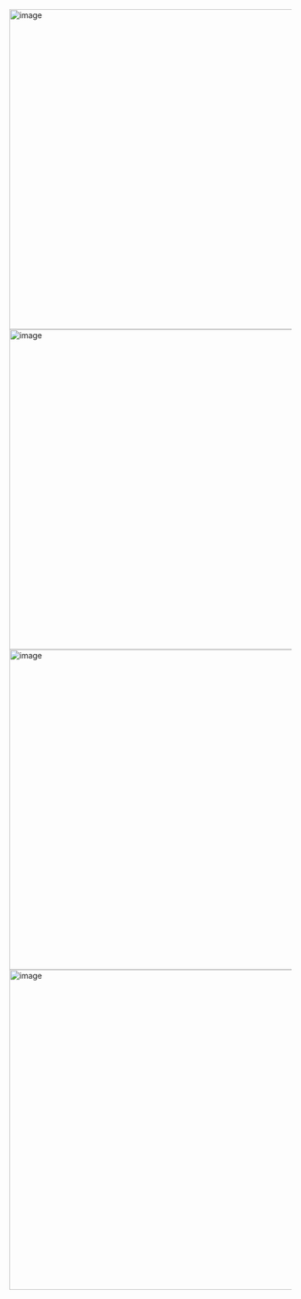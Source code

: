 <img width="571" alt="image" src="https://user-images.githubusercontent.com/37501487/206620594-c7be40aa-f841-4f2b-8569-6278fcf887e6.png">

<img width="571" alt="image" src="https://user-images.githubusercontent.com/37501487/206620648-66a2a769-f9f0-4df7-8eeb-7a927f6dfb5a.png">

<img width="571" alt="image" src="https://user-images.githubusercontent.com/37501487/206620701-761142eb-4bf6-469a-b548-13df8471c7d7.png">

<img width="571" alt="image" src="https://user-images.githubusercontent.com/37501487/206620754-b1f51f41-1e6a-4de1-8be7-1587f16e97e0.png">
